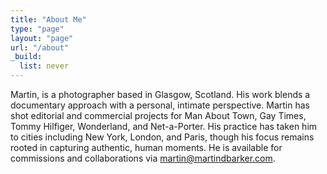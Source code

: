 ```yaml
---
title: "About Me"
type: "page"
layout: "page"
url: "/about"
_build:
  list: never
---
```


Martin, is a photographer based in Glasgow, Scotland. His work blends a documentary approach with a personal, intimate perspective. Martin has shot editorial and commercial projects for Man About Town, Gay Times, Tommy Hilfiger, Wonderland, and Net-a-Porter. His practice has taken him to cities including New York, London, and Paris, though his focus remains rooted in capturing authentic, human moments. He is available for commissions and collaborations via martin@martindbarker.com.

